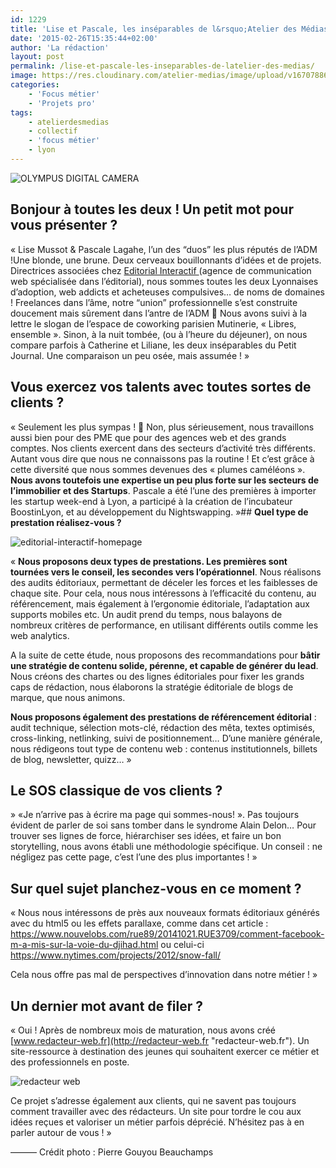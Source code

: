 ```yaml
---
id: 1229
title: 'Lise et Pascale, les inséparables de l&rsquo;Atelier des Médias'
date: '2015-02-26T15:35:44+02:00'
author: 'La rédaction'
layout: post
permalink: /lise-et-pascale-les-inseparables-de-latelier-des-medias/
image: https://res.cloudinary.com/atelier-medias/image/upload/v1670788685/blog/l0c3hgtbl1otcas5lk1s.jpg
categories:
    - 'Focus métier'
    - 'Projets pro'
tags:
    - atelierdesmedias
    - collectif
    - 'focus métier'
    - lyon
---
```


<img src="https://res.cloudinary.com/atelier-medias/image/upload/v1670788687/blog/iab1pbnelz1zqvot8zwn.jpg" alt="OLYMPUS DIGITAL CAMERA">

## **Bonjour à toutes les deux ! Un petit mot pour vous présenter ?**

« Lise Mussot &amp; Pascale Lagahe, l’un des “duos” les plus réputés de l’ADM !Une blonde, une brune. Deux cerveaux bouillonnants d’idées et de projets. Directrices associées chez [Editorial Interactif ](https://www.editorial-interactif.com/)(agence de communication web spécialisée dans l’éditorial), nous sommes toutes les deux Lyonnaises d’adoption, web addicts et acheteuses compulsives… de noms de domaines ! Freelances dans l’âme, notre “union” professionnelle s’est construite doucement mais sûrement dans l’antre de l’ADM 🙂 Nous avons suivi à la lettre le slogan de l’espace de coworking parisien Mutinerie, « Libres, ensemble ». Sinon, à la nuit tombée, (ou à l’heure du déjeuner), on nous compare parfois à Catherine et Liliane, les deux inséparables du Petit Journal. Une comparaison un peu osée, mais assumée ! »

## **Vous exercez vos talents avec toutes sortes de clients ?**


« Seulement les plus sympas ! 🙂 Non, plus sérieusement, nous travaillons aussi bien pour des PME que pour des agences web et des grands comptes. Nos clients exercent dans des secteurs d’activité très différents. Autant vous dire que nous ne connaissons pas la routine ! Et c’est grâce à cette diversité que nous sommes devenues des « plumes caméléons ». **Nous avons toutefois une expertise un peu plus forte sur les secteurs de l’immobilier et des Startups**. Pascale a été l’une des premières à importer les startup week-end à Lyon, a participé à la création de l’incubateur BoostinLyon, et au développement du Nightswapping. »## **Quel type de prestation réalisez-vous ?**

![editorial-interactif-homepage](https://res.cloudinary.com/atelier-medias/image/upload/v1670788688/blog/zwkrjkqjunxdboi9zjpx.jpg)

« **Nous proposons deux types de prestations. Les premières sont tournées vers le conseil, les secondes vers l’opérationnel**. Nous réalisons des audits éditoriaux, permettant de déceler les forces et les faiblesses de chaque site. Pour cela, nous nous intéressons à l’efficacité du contenu, au référencement, mais également à l’ergonomie éditoriale, l’adaptation aux supports mobiles etc. Un audit prend du temps, nous balayons de nombreux critères de performance, en utilisant différents outils comme les web analytics.

A la suite de cette étude, nous proposons des recommandations pour **bâtir une stratégie de contenu solide, pérenne, et capable de générer du lead**. Nous créons des chartes ou des lignes éditoriales pour fixer les grands caps de rédaction, nous élaborons la stratégie éditoriale de blogs de marque, que nous animons.

**Nous proposons également des prestations de référencement éditorial** : audit technique, sélection mots-clé, rédaction des mêta, textes optimisés, cross-linking, netlinking, suivi de positionnement… D’une manière générale, nous rédigeons tout type de contenu web : contenus institutionnels, billets de blog, newsletter, quizz… »

## **Le SOS classique de vos clients ?**

 » «Je n’arrive pas à écrire ma page qui sommes-nous! ». Pas toujours évident de parler de soi sans tomber dans le syndrome Alain Delon… Pour trouver ses lignes de force, hiérarchiser ses idées, et faire un bon storytelling, nous avons établi une méthodologie spécifique. Un conseil : ne négligez pas cette page, c’est l’une des plus importantes ! »

## **Sur quel sujet planchez-vous en ce moment ?**

« Nous nous intéressons de près aux nouveaux formats éditoriaux générés avec du html5 ou les effets parallaxe, comme dans cet article : <https://www.nouvelobs.com/rue89/20141021.RUE3709/comment-facebook-m-a-mis-sur-la-voie-du-djihad.html> ou celui-ci <https://www.nytimes.com/projects/2012/snow-fall/>

Cela nous offre pas mal de perspectives d’innovation dans notre métier ! »

## **Un dernier mot avant de filer ?**

« Oui ! Après de nombreux mois de maturation, nous avons créé [www.redacteur-web.fr](http://redacteur-web.fr "redacteur-web.fr"). Un site-ressource à destination des jeunes qui souhaitent exercer ce métier et des professionnels en poste.

![redacteur web](https://res.cloudinary.com/atelier-medias/image/upload/v1670788690/blog/xuarijrkvg1ecfk3abxv.jpg)

Ce projet s’adresse également aux clients, qui ne savent pas toujours comment travailler avec des rédacteurs. Un site pour tordre le cou aux idées reçues et valoriser un métier parfois déprécié. N’hésitez pas à en parler autour de vous ! »

———
Crédit photo : Pierre Gouyou Beauchamps
